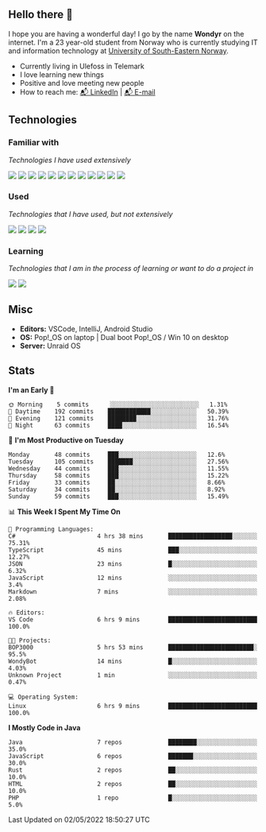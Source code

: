 ## Hello there 👋
I hope you are having a wonderful day! I go by the name **Wondyr** on the internet. I'm a 23 year-old student from Norway who is currently studying IT and information technology at [University of South-Eastern Norway](https://www.usn.no/english/).
* Currently living in Ulefoss in Telemark
* I love learning new things
* Positive and love meeting new people
* How to reach me: <a href="https://www.linkedin.com/in/sivert-heisholt-07a697201/">📬 LinkedIn</a> | <a href="mailto:sivert.b.heisholt@protonmail.com">📬 E-mail</a>



## Technologies

### Familiar with

*Technologies I have used extensively*

<a href="https://en.wikipedia.org/wiki/HTML5"><img src="https://img.shields.io/badge/html5%20-%23E34F26.svg?&style=for-the-badge&logo=html5&logoColor=white"/></a>
<a href="https://en.wikipedia.org/wiki/Cascading_Style_Sheets"><img src="https://img.shields.io/badge/css3%20-%231572B6.svg?&style=for-the-badge&logo=css3&logoColor=white"/></a>
<a href="https://www.java.com/en/"><img src="https://img.shields.io/badge/java-007396.svg?&style=for-the-badge&logo=java&logoColor=white"/></a>
<a href="https://kotlinlang.org/"><img src="https://img.shields.io/badge/kotlin-7F52FF?style=for-the-badge&logo=kotlin&logoColor=white"/></a>
<a href="https://nodejs.org/en/"><img src="https://img.shields.io/badge/node.js-339933?style=for-the-badge&logo=nodedotjs&logoColor=white"/></a>
<a href="https://en.wikipedia.org/wiki/JavaScript"><img src="https://img.shields.io/badge/javascript-F7DF1E?&style=for-the-badge&logo=javascript&logoColor=black"/></a>
<a href="https://www.mongodb.com/"><img src ="https://img.shields.io/badge/MongoDB-47A248?&style=for-the-badge&logo=mongodb&logoColor=white"/></a>
<a href="https://mariadb.org/"><img src="https://img.shields.io/badge/Mariadb-003545?style=for-the-badge&logo=mariadb&logoColor=white"/></a>
<a href="https://git-scm.com/"><img src="https://img.shields.io/badge/git-F05032?&style=for-the-badge&logo=git&logoColor=white"/></a>
<a href="https://en.wikipedia.org/wiki/Linux"><img src="https://img.shields.io/badge/Linux-FCC624?style=for-the-badge&logo=linux&logoColor=black"/></a>
<a href="https://www.unraid.net/"><img src="https://img.shields.io/badge/Unraid-F15A2C?style=for-the-badge&logo=unraid&logoColor=white"/></a>
<a href="https://dotnet.microsoft.com/"><img src="https://img.shields.io/badge/.NET-512BD4?style=for-the-badge&logo=dotnet&logoColor=white"/></a>

### Used

*Technologies that I have used, but not extensively* 

<a href="https://www.php.net/"><img src="https://img.shields.io/badge/php-777BB4?style=for-the-badge&logo=php&logoColor=white"/></a>
<a href="https://www.docker.com/"><img src="https://img.shields.io/badge/docker%20-%230db7ed.svg?&style=for-the-badge&logo=docker&logoColor=white"/></a>
<a href="https://www.nginx.com/"><img src="https://img.shields.io/badge/nginx%20-%23009639.svg?&style=for-the-badge&logo=nginx&logoColor=white"/></a>
<a href="https://pugjs.org/api/getting-started.html"><img src="https://img.shields.io/badge/pug-A864544?style=for-the-badge&logo=pug&logoColor=black"/></a>

### Learning

*Technologies that I am in the process of learning or want to do a project in*

<a href="https://reactjs.org/"><img src="https://img.shields.io/badge/react-61DAFB?style=for-the-badge&logo=react&logoColor=black"/></a>
<a href="https://www.rust-lang.org/"><img src="https://img.shields.io/badge/Rust-000000?style=for-the-badge&logo=rust&logoColor=white"/></a>

## Misc

* **Editors:** VSCode, IntelliJ, Android Studio
* **OS:** Pop!_OS on laptop | Dual boot Pop!_OS / Win 10 on desktop
* **Server:** Unraid OS

## Stats

<!--START_SECTION:waka-->
**I'm an Early 🐤** 

```text
🌞 Morning    5 commits      ░░░░░░░░░░░░░░░░░░░░░░░░░   1.31% 
🌆 Daytime    192 commits    ████████████░░░░░░░░░░░░░   50.39% 
🌃 Evening    121 commits    ████████░░░░░░░░░░░░░░░░░   31.76% 
🌙 Night      63 commits     ████░░░░░░░░░░░░░░░░░░░░░   16.54%

```
📅 **I'm Most Productive on Tuesday** 

```text
Monday       48 commits     ███░░░░░░░░░░░░░░░░░░░░░░   12.6% 
Tuesday      105 commits    ███████░░░░░░░░░░░░░░░░░░   27.56% 
Wednesday    44 commits     ███░░░░░░░░░░░░░░░░░░░░░░   11.55% 
Thursday     58 commits     ███░░░░░░░░░░░░░░░░░░░░░░   15.22% 
Friday       33 commits     ██░░░░░░░░░░░░░░░░░░░░░░░   8.66% 
Saturday     34 commits     ██░░░░░░░░░░░░░░░░░░░░░░░   8.92% 
Sunday       59 commits     ███░░░░░░░░░░░░░░░░░░░░░░   15.49%

```


📊 **This Week I Spent My Time On** 

```text
💬 Programming Languages: 
C#                       4 hrs 38 mins       ██████████████████░░░░░░░   75.31% 
TypeScript               45 mins             ███░░░░░░░░░░░░░░░░░░░░░░   12.27% 
JSON                     23 mins             █░░░░░░░░░░░░░░░░░░░░░░░░   6.32% 
JavaScript               12 mins             ░░░░░░░░░░░░░░░░░░░░░░░░░   3.4% 
Markdown                 7 mins              ░░░░░░░░░░░░░░░░░░░░░░░░░   2.08%

🔥 Editors: 
VS Code                  6 hrs 9 mins        █████████████████████████   100.0%

🐱‍💻 Projects: 
BOP3000                  5 hrs 53 mins       ████████████████████████░   95.5% 
WondyBot                 14 mins             █░░░░░░░░░░░░░░░░░░░░░░░░   4.03% 
Unknown Project          1 min               ░░░░░░░░░░░░░░░░░░░░░░░░░   0.47%

💻 Operating System: 
Linux                    6 hrs 9 mins        █████████████████████████   100.0%

```

**I Mostly Code in Java** 

```text
Java                     7 repos             ████████░░░░░░░░░░░░░░░░░   35.0% 
JavaScript               6 repos             ███████░░░░░░░░░░░░░░░░░░   30.0% 
Rust                     2 repos             ██░░░░░░░░░░░░░░░░░░░░░░░   10.0% 
HTML                     2 repos             ██░░░░░░░░░░░░░░░░░░░░░░░   10.0% 
PHP                      1 repo              █░░░░░░░░░░░░░░░░░░░░░░░░   5.0%

```



 Last Updated on 02/05/2022 18:50:27 UTC
<!--END_SECTION:waka-->
